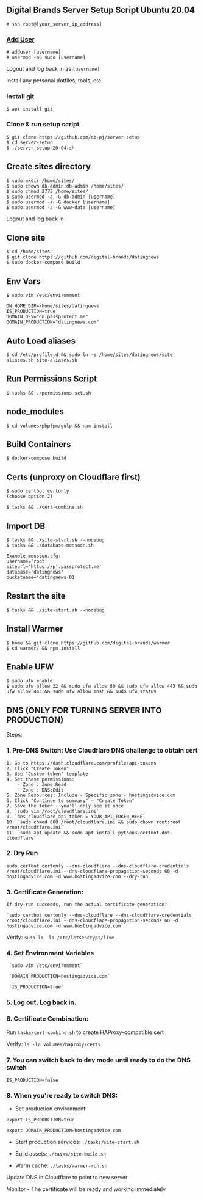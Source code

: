 ## Digital Brands Server Setup Script Ubuntu 20.04

`# ssh root@[your_server_ip_address]`

### [Add User](https://www.digitalocean.com/community/tutorials/how-to-create-a-new-sudo-enabled-user-on-ubuntu)
```
# adduser [username]
# usermod -aG sudo [username]
```

Logout and log back in as `[username]`

Install any personal dotfiles, tools, etc.

### Install git
`$ apt install git`

### Clone & run setup script
```
$ git clone https://github.com/db-pj/server-setup
$ cd server-setup
$ ./server-setup-20-04.sh
```

## Create sites directory
```
$ sudo mkdir /home/sites/
$ sudo chown db-admin:db-admin /home/sites/
$ sudo chmod 2775 /home/sites/
$ sudo usermod -a -G db-admin [username]
$ sudo usermod -a -G docker [username]
$ sudo usermod -a -G www-data [username]
```

Logout and log back in

## Clone site
```
$ cd /home/sites
$ git clone https://github.com/digital-brands/datingnews
$ sudo docker-compose build
```

## Env Vars
```
$ sudo vim /etc/environment

DN_HOME_DIR=/home/sites/datingnews
IS_PRODUCTION=true
DOMAIN_DEV="dn.passprotect.me"
DOMAIN_PRODUCTION="datingnews.com"
```

## Auto Load aliases
```
$ cd /etc/profile.d && sudo ln -s /home/sites/datingnews/site-aliases.sh site-aliases.sh
```

## Run Permissions Script
```
$ tasks && ./permissions-set.sh
```

## node_modules
```
$ cd volumes/phpfpm/gulp && npm install
```

## Build Containers
```
$ docker-compose build
```

## Certs (unproxy on Cloudflare first)
```
$ sudo certbot certonly
(choose option 2)

$ tasks && ./cert-combine.sh
```

## Import DB
```
$ tasks && ./site-start.sh --nodebug
$ tasks && ./database-monsoon.sh

Example monsson.cfg:
username='root'
siteurl='https://pj.passprotect.me'
database='datingnews'
bucketname='datingnews-01'
```

## Restart the site
```
$ tasks && ./site-start.sh --nodebug
```

## Install Warmer
```
$ home && git clone https://github.com/digital-brands/warmer
$ cd warmer/ && npm install
```
## Enable UFW
```
$ sudo ufw enable
$ sudo ufw allow 22 && sudo ufw allow 80 && sudo ufw allow 443 && sudo ufw allow 443 && sudo ufw allow mosh && sudo ufw status
```

## DNS (ONLY FOR TURNING SERVER INTO PRODUCTION)
Steps:
### 1. Pre-DNS Switch: Use Cloudflare DNS challenge to obtain cert
	1. Go to https://dash.cloudflare.com/profile/api-tokens
  	2. Click "Create Token"
  	3. Use "Custom token" template
  	4. Set these permissions:
    	- Zone : Zone:Read
    	- Zone : DNS:Edit
  	5. Zone Resources: Include - Specific zone - hostingadvice.com
  	6. Click "Continue to summary" → "Create Token"
  	7. Save the token - you'll only see it once
    8. `sudo vim /root/cloudflare.ini`
    9. `dns_cloudflare_api_token = YOUR_API_TOKEN_HERE`
    10. `sudo chmod 600 /root/cloudflare.ini && sudo chown root:root /root/cloudflare.ini`
    11. `sudo apt update && sudo apt install python3-certbot-dns-cloudflare`

### 2. Dry Run 
   `sudo certbot certonly --dns-cloudflare --dns-cloudflare-credentials /root/cloudflare.ini --dns-cloudflare-propagation-seconds 60 -d hostingadvice.com -d www.hostingadvice.com --dry-run`
   
### 3. Certificate Generation:
	If dry-run succeeds, run the actual certificate generation:
	
 	`sudo certbot certonly --dns-cloudflare --dns-cloudflare-credentials /root/cloudflare.ini --dns-cloudflare-propagation-seconds 60 -d hostingadvice.com -d www.hostingadvice.com`

   Verify: `sudo ls -la /etc/letsencrypt/live`

### 4. Set Environment Variables
     `sudo vim /etc/environment`
   
     `DOMAIN_PRODUCTION=hostingadvice.com`
   
     `IS_PRODUCTION=true`

### 5. Log out. Log back in.

### 6. Certificate Combination: 
   Run `tasks/cert-combine.sh` to create HAProxy-compatible cert

   Verify: `ls -la volumes/haproxy/certs`

### 7. You can switch back to dev mode until ready to do the DNS switch 

`IS_PRODUCTION=false`

### 8.  When you're ready to switch DNS:

  - Set production environment:
  
  `export IS_PRODUCTION=true`

  `export DOMAIN_PRODUCTION=hostingadvice.com`
  
- Start production services:
  `./tasks/site-start.sh`
  
- Build assets:
  `./tasks/site-build.sh`
  
- Warm cache:
  `./tasks/warmer-run.sh`
  
Update DNS in Cloudflare to point to new server
  
Monitor - The certificate will be ready and working immediately

